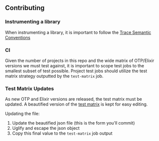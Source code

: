 ## Contributing

### Instrumenting a library

When instrumenting a library, it is important to follow the [Trace Semantic Conventions](https://github.com/open-telemetry/semantic-conventions/blob/main/docs/general/trace.md)

### CI

Given the number of projects in this repo and the wide matrix of OTP/Elixir versions we must
test against, it is important to scope test jobs to the smallest subset of test possible. Project test jobs should utilize the test matrix strategy outputted by the `test-matrix` job.

### Test Matrix Updates

As new OTP and Elixir versions are released, the test matrix must be updated. A beautified version of the [test matrix](https://github.com/open-telemetry/opentelemetry-erlang-contrib/blob/main/.github/test-matrix.json) is kept for easy editing.

Updating the file:

1. Update the beautified json file (this is the form you'll commit)
2. Uglify and escape the json object
3. Copy this final value to the `test-matrix` job output

